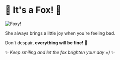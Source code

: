 # 🦊 It's a Fox! 🦊

![Foxy!](https://i.imgur.com/vIF8Zco.gif)

She always brings a little joy when you're feeling bad.  

Don't despair, **everything will be fine!** 🌟  

✨ _Keep smiling and let the fox brighten your day =)_ ✨
